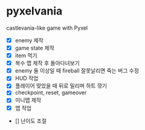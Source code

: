 # pyxelvania
castlevania-like game with Pyxel

- [x] enemy 제작
- [x] game state 제작
- [x] item 먹기
- [x] 복수 맵 제작 후 돌아다녀보기
- [x] enemy 둘 이상일 때 fireball 잘못날리면 죽는 버그 수정
- [x] HUD 작업
- [x] 플레이어 맞았을 때 뒤로 밀리며 하트 깎기
- [x] checkpoint, reset, gameover
- [x] 미니맵 제작
- [x] 맵 작업 
- [] 난이도 조절
